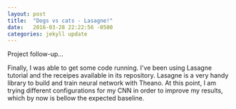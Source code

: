 ```yaml
---
layout: post
title:  "Dogs vs cats - Lasagne!"
date:   2016-03-28 22:22:56 -0500
categories: jekyll update
---
```

Project follow-up...


Finally, I was able to get some code running. I've been using Lasagne tutorial and the receipes available in its repository. Lasagne is a very handy library to build and train neural network with Theano. At this point, I am trying different configurations for my CNN in order to improve my results, which by now is bellow the expected baseline. 

<!-- https://adbrebs.wordpress.com/page/3/ -->
